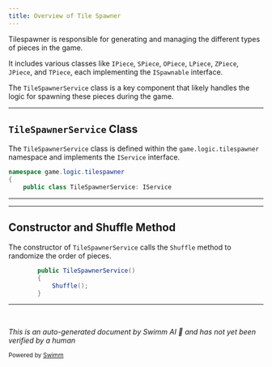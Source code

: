```yaml
---
title: Overview of Tile Spawner
---
```

Tilespawner is responsible for generating and managing the different types of pieces in the game.

It includes various classes like <SwmToken path="unity/four-block/Assets/game/logic/tilespawner/IPiece.cs" pos="7:5:5" line-data="    public class IPiece: ISpawnable">`IPiece`</SwmToken>, <SwmToken path="unity/four-block/Assets/game/logic/tilespawner/TileSpawnerService.cs" pos="27:15:15" line-data="        private static ISpawnable SpawnSPiece() =&gt; new SPiece();">`SPiece`</SwmToken>, <SwmToken path="unity/four-block/Assets/game/logic/tilespawner/TileSpawnerService.cs" pos="26:15:15" line-data="        private static ISpawnable SpawnOPiece() =&gt; new OPiece();">`OPiece`</SwmToken>, <SwmToken path="unity/four-block/Assets/game/logic/tilespawner/TileSpawnerService.cs" pos="25:15:15" line-data="        private static ISpawnable SpawnLPiece() =&gt; new LPiece();">`LPiece`</SwmToken>, <SwmToken path="unity/four-block/Assets/game/logic/tilespawner/TileSpawnerService.cs" pos="29:15:15" line-data="        private static ISpawnable SpawnZPiece() =&gt; new ZPiece();">`ZPiece`</SwmToken>, <SwmToken path="unity/four-block/Assets/game/logic/tilespawner/TileSpawnerService.cs" pos="24:15:15" line-data="        private static ISpawnable SpawnJPiece() =&gt; new JPiece();">`JPiece`</SwmToken>, and <SwmToken path="unity/four-block/Assets/game/logic/tilespawner/TileSpawnerService.cs" pos="28:15:15" line-data="        private static ISpawnable SpawnTPiece() =&gt; new TPiece();">`TPiece`</SwmToken>, each implementing the <SwmToken path="unity/four-block/Assets/game/logic/tilespawner/IPiece.cs" pos="7:8:8" line-data="    public class IPiece: ISpawnable">`ISpawnable`</SwmToken> interface.

The <SwmToken path="unity/four-block/Assets/game/logic/tilespawner/TileSpawnerService.cs" pos="10:5:5" line-data="    public class TileSpawnerService: IService">`TileSpawnerService`</SwmToken> class is a key component that likely handles the logic for spawning these pieces during the game.

<SwmSnippet path="/unity/four-block/Assets/game/logic/tilespawner/TileSpawnerService.cs" line="8">

---

## <SwmToken path="unity/four-block/Assets/game/logic/tilespawner/TileSpawnerService.cs" pos="10:5:5" line-data="    public class TileSpawnerService: IService">`TileSpawnerService`</SwmToken> Class

The <SwmToken path="unity/four-block/Assets/game/logic/tilespawner/TileSpawnerService.cs" pos="10:5:5" line-data="    public class TileSpawnerService: IService">`TileSpawnerService`</SwmToken> class is defined within the <SwmToken path="unity/four-block/Assets/game/logic/tilespawner/TileSpawnerService.cs" pos="8:2:6" line-data="namespace game.logic.tilespawner">`game.logic.tilespawner`</SwmToken> namespace and implements the <SwmToken path="unity/four-block/Assets/game/logic/tilespawner/TileSpawnerService.cs" pos="10:8:8" line-data="    public class TileSpawnerService: IService">`IService`</SwmToken> interface.

```c#
namespace game.logic.tilespawner
{
    public class TileSpawnerService: IService
```

---

</SwmSnippet>

<SwmSnippet path="/unity/four-block/Assets/game/logic/tilespawner/TileSpawnerService.cs" line="18">

---

## Constructor and Shuffle Method

The constructor of <SwmToken path="unity/four-block/Assets/game/logic/tilespawner/TileSpawnerService.cs" pos="18:3:3" line-data="        public TileSpawnerService()">`TileSpawnerService`</SwmToken> calls the <SwmToken path="unity/four-block/Assets/game/logic/tilespawner/TileSpawnerService.cs" pos="20:1:1" line-data="            Shuffle();">`Shuffle`</SwmToken> method to randomize the order of pieces.

```c#
        public TileSpawnerService()
        {
            Shuffle();
        }
```

---

</SwmSnippet>

&nbsp;

*This is an auto-generated document by Swimm AI 🌊 and has not yet been verified by a human*

<SwmMeta version="3.0.0" repo-id="Z2l0aHViJTNBJTNBREVNTy1ncmF2aXR5LWN1YmVzJTNBJTNBc3dpbW1pbw==" repo-name="DEMO-gravity-cubes"><sup>Powered by [Swimm](https://staging.swimm.cloud/)</sup></SwmMeta>
